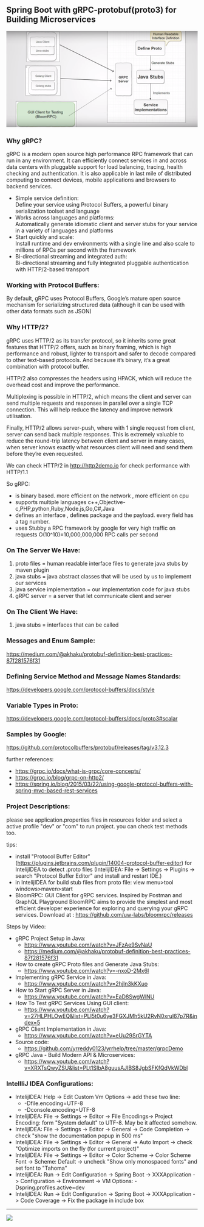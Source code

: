 ##  Spring Boot with gRPC-protobuf(proto3) for Building Microservices

![gRPC](grpc.png)

### Why gRPC?
gRPC is a modern open source high performance RPC framework that can run in any environment. It can efficiently connect services in and across data centers with pluggable support for load balancing, tracing, health checking and authentication. It is also applicable in last mile of distributed computing to connect devices, mobile applications and browsers to backend services.
- Simple service definition:    
Define your service using Protocol Buffers, a powerful binary serialization toolset and language
- Works across languages and platforms:     
Automatically generate idiomatic client and server stubs for your service in a variety of languages and platforms
- Start quickly and scale:  
Install runtime and dev environments with a single line and also scale to millions of RPCs per second with the framework
- Bi-directional streaming and integrated auth:     
Bi-directional streaming and fully integrated pluggable authentication with HTTP/2-based transport

### Working with Protocol Buffers:
By default, gRPC uses Protocol Buffers, Google’s mature open source mechanism for serializing structured data (although it can be used with other data formats such as JSON)

### Why HTTP/2?
gRPC uses HTTP/2 as its transfer protocol, so it inherits some great features that HTTP/2 offers, such as binary framing, which is high performance and robust, lighter to transport and safer to decode compared to other text-based protocols. And because it’s binary, it’s a great combination with protocol buffer.

HTTP/2 also compresses the headers using HPACK, which will reduce the overhead cost and improve the performance.

Multiplexing is possible in HTTP/2, which means the client and server can send multiple requests and responses in parallel over a single TCP connection. This will help reduce the latency and improve network utilisation.

Finally, HTTP/2 allows server-push, where with 1 single request from client, server can send back multiple responses. This is extremely valuable to reduce the round-trip latency between client and server in many cases, when server knows exactly what resources client will need and send them before they’re even requested.

We can check HTTP/2 in http://http2demo.io for check performance with HTTP/1.1

So gRPC:
- is binary based. more efficient on the network , more efficient on cpu
- supports multiple languages c++,Objective-c,PHP,python,Ruby,Node.js,Go,C#,Java
- defines an interface , defines package and the payload. every field has a tag number.
- uses Stubby a RPC framework by google for very high traffic on requests O(10^10)=10,000,000,000 RPC calls per second

### On The Server We Have:
1. proto files = human readable interface files to generate java stubs by maven plugin
2. java stubs = java abstract classes that will be used by us to implement our services
3. java service implementation = our implementation code for java stubs
4. gRPC server = a server that let communicate client and server

### On The Client We Have:
1. java stubs = interfaces that can be called

### Messages and Enum Sample: 
https://medium.com/@akhaku/protobuf-definition-best-practices-87f281576f31

### Defining Service Method and Message Names Standards: 
https://developers.google.com/protocol-buffers/docs/style

### Variable Types in Proto:
https://developers.google.com/protocol-buffers/docs/proto3#scalar

### Samples by Google: 
https://github.com/protocolbuffers/protobuf/releases/tag/v3.12.3

further references:     
- https://grpc.io/docs/what-is-grpc/core-concepts/
- https://grpc.io/blog/grpc-on-http2/
- https://spring.io/blog/2015/03/22/using-google-protocol-buffers-with-spring-mvc-based-rest-services

### Project Descriptions:
please see application.properties files in resources folder and select a active profile "dev" or "com" to run project. you can check test methods too.  

tips:
- install "Protocol Buffer Editor" (https://plugins.jetbrains.com/plugin/14004-protocol-buffer-editor) for IntelijIDEA to detect .proto files (IntelijIDEA: File -> Settings -> Plugins -> search "Protocol Buffer Editor" and install and restart IDE.)
- in IntelijIDEA for build stub files from proto file: view menu>tool windows>maven>start
- BloomRPC: GUI Client for gRPC services. Inspired by Postman and GraphQL Playground BloomRPC aims to provide the simplest and most efficient developer experience for exploring and querying your gRPC services. Download at : https://github.com/uw-labs/bloomrpc/releases


Steps by Video:
- gRPC Project Setup in Java:
    - https://www.youtube.com/watch?v=JFzAe9SvNaU
    - https://medium.com/@akhaku/protobuf-definition-best-practices-87f281576f31
- How to create gRPC Proto files and Generate Java Stubs:
    - https://www.youtube.com/watch?v=-nxoD-2Mx6I
- Implementing gRPC Service in Java:
    - https://www.youtube.com/watch?v=2hjIn3kKXuo
- How to Start gRPC Server in Java:
    - https://www.youtube.com/watch?v=EaD8SwgWlNU
- How To Test gRPC Services Using GUI client:
    - https://www.youtube.com/watch?v=27HLPHLOwEQ&list=PLI5t0u6ye3FGXJMh5kU2RvN0xrul67p7R&index=5
- gRPC Client Implementation in Java:   
    - https://www.youtube.com/watch?v=eUu29SrGYTA
- Source code:
    - https://github.com/yrreddy0123/yrrhelp/tree/master/grpcDemo
- gRPC Java - Build Modern API & Microservices:
    - https://www.youtube.com/watch?v=XRXTsQwyZSU&list=PLt1SIbA8guusAJIBS8JgbSFKfQdVkWDbl
    
### IntellliJ IDEA Configurations:
- IntelijIDEA: Help -> Edit Custom Vm Options -> add these two line:
    - -Dfile.encoding=UTF-8
    - -Dconsole.encoding=UTF-8
- IntelijIDEA: File -> Settings -> Editor -> File Encodings-> Project Encoding: form "System default" to UTF-8. May be it affected somehow.
- IntelijIDEA: File -> Settings -> Editor -> General -> Code Completion -> check "show the documentation popup in 500 ms"
- IntelijIDEA: File -> Settings -> Editor -> General -> Auto Import -> check "Optimize imports on the fly (for current project)"
- IntelijIDEA: File -> Settings -> Editor -> Color Scheme -> Color Scheme Font -> Scheme: Default -> uncheck "Show only monospaced fonts" and set font to "Tahoma"
- IntelijIDEA: Run -> Edit Configuration -> Spring Boot -> XXXApplication -> Configuration -> Environment -> VM Options: -Dspring.profiles.active=dev
- IntelijIDEA: Run -> Edit Configuration -> Spring Boot -> XXXApplication -> Code Coverage -> Fix the package in include box

<hr/>
<a href="mailto:eng.motahari@gmail.com?"><img src="https://img.shields.io/badge/gmail-%23DD0031.svg?&style=for-the-badge&logo=gmail&logoColor=white"/></a>



